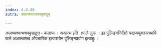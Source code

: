 ```yaml
---
index: 4.3.48
sutra: कलाप्यश्वत्थयवबुसाद्वुन्

---
```

_कलाप्यश्वत्थयवबुसाद्वुन्_ - कलाप्य । अआत्थ इति ।फले लुक् । इह पुंलिङ्गनिर्देशो यद्यप्ययुक्तस्तथापि फले अआत्थशब्द औपचारिक इत्याशयेन पुंलिङ्गप्रयोग इत्याहुः ।